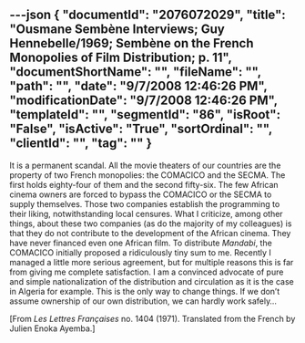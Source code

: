 ---json
{
  "documentId": "2076072029",
  "title": "Ousmane Sembène Interviews; Guy Hennebelle/1969; Sembène on the French Monopolies of Film Distribution; p. 11",
  "documentShortName": "",
  "fileName": "",
  "path": "",
  "date": "9/7/2008 12:46:26 PM",
  "modificationDate": "9/7/2008 12:46:26 PM",
  "templateId": "",
  "segmentId": "86",
  "isRoot": "False",
  "isActive": "True",
  "sortOrdinal": "",
  "clientId": "",
  "tag": ""
}
---

It is a permanent scandal. All the movie theaters of our countries  are the property of two French monopolies: the COMACICO and the SECMA. The first holds eighty-four of them and the second fifty-six. The few African cinema owners are forced to bypass the COMACICO or the SECMA to supply themselves. Those two companies establish the programming to their liking, notwithstanding local censures. What I criticize, among other things, about these two companies (as do the majority of my colleagues) is that they do not contribute to the development of the African cinema. They have never financed even one African film. To distribute *Mandabi*, the COMACICO initially proposed a ridiculously tiny sum to me. Recently I managed a little more serious agreement, but for multiple reasons this is far from giving me complete satisfaction. I am a convinced advocate of pure and simple nationalization of the distribution and circulation as it is the case in Algeria for example. This is the only way to change things. If we don’t assume ownership of our own distribution, we can hardly work safely…

[From *Les Lettres Françaises* no. 1404 (1971). Translated from the French by Julien Enoka Ayemba.]
